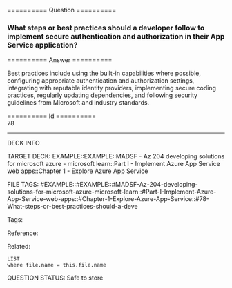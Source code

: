 ========== Question ==========  

### What steps or best practices should a developer follow to implement secure authentication and authorization in their App Service application?  

========== Answer ==========  

Best practices include using the built-in capabilities where possible,
configuring appropriate authentication and authorization settings, integrating
with reputable identity providers, implementing secure coding practices,
regularly updating dependencies, and following security guidelines from
Microsoft and industry standards.

========== Id ==========  
78

---

DECK INFO

TARGET DECK: EXAMPLE::EXAMPLE::MADSF - Az 204 developing solutions for microsoft azure - microsoft learn::Part I - Implement Azure App Service web apps::Chapter 1 - Explore Azure App Service

FILE TAGS: #EXAMPLE::#EXAMPLE::#MADSF-Az-204-developing-solutions-for-microsoft-azure-microsoft-learn::#Part-I-Implement-Azure-App-Service-web-apps::#Chapter-1-Explore-Azure-App-Service::#78-What-steps-or-best-practices-should-a-deve

Tags:

Reference:

Related:

```dataview
LIST
where file.name = this.file.name
```
QUESTION STATUS: Safe to store
